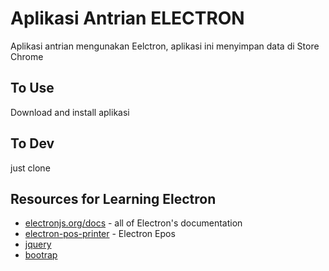 # Aplikasi Antrian ELECTRON

Aplikasi antrian mengunakan Eelctron, aplikasi ini menyimpan data di Store Chrome

## To Use

Download and install aplikasi

## To Dev

just clone

## Resources for Learning Electron

- [electronjs.org/docs](https://electronjs.org/docs) - all of Electron's documentation
- [electron-pos-printer](https://github.com/Hubertformin/electron-pos-printer#readme) - Electron Epos
- [jquery](https://jquery.com/)
- [bootrap](https://getbootstrap.com/docs/5.0/getting-started/introduction/)
